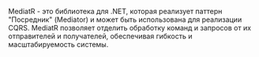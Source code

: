 MediatR - это библиотека для .NET, которая реализует паттерн "Посредник" (Mediator) и может быть использована для реализации CQRS. MediatR позволяет отделить обработку команд и запросов от их отправителей и получателей, обеспечивая гибкость и масштабируемость системы.